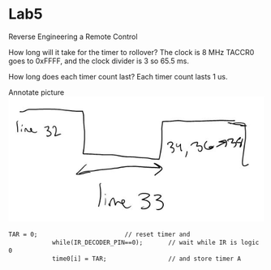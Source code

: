 Lab5
====

Reverse Engineering a Remote Control

How long will it take for the timer to rollover?
The clock is 8 MHz TACCR0 goes to 0xFFFF, and the clock divider is 3 so 65.5 ms.

How long does each timer count last?
Each timer count lasts 1 us.

Annotate picture
![alt tag](https://raw.githubusercontent.com/seanbapty/Lab5/master/timerpicuture.JPG)
```
TAR = 0;						// reset timer and
			while(IR_DECODER_PIN==0);		// wait while IR is logic 0
			time0[i] = TAR;					// and store timer A
```

